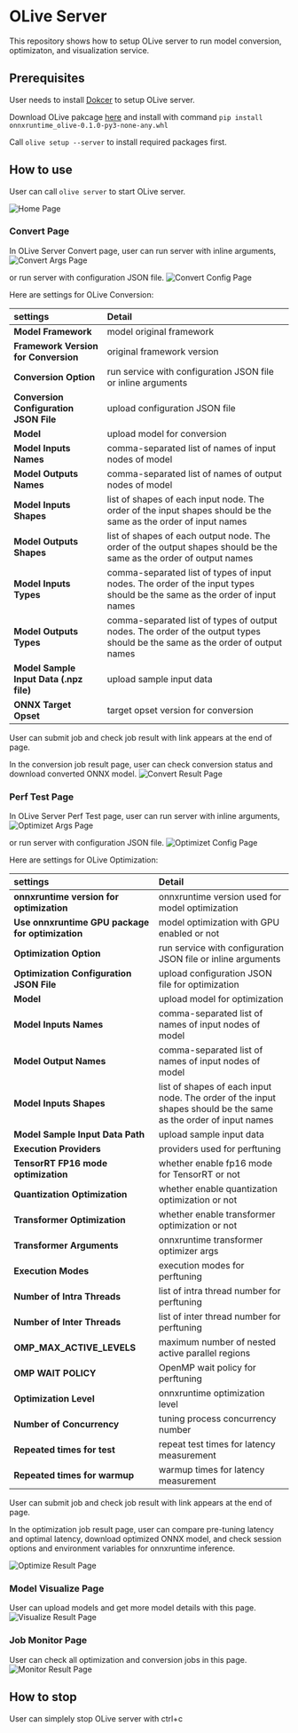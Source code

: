 # OLive Server

This repository shows how to setup OLive server to run model conversion, optimizaton, and visualization service.

## Prerequisites
User needs to install [Dokcer](https://docs.docker.com/get-docker/) to setup OLive server.

Download OLive pakcage [here](https://olivewheels.blob.core.windows.net/repo/onnxruntime_olive-0.1.0-py3-none-any.whl) and install with command `pip install onnxruntime_olive-0.1.0-py3-none-any.whl`

Call `olive setup --server` to install required packages first.

## How to use

User can call `olive server` to start OLive server. 

![Home Page](./images/home_page.png)

### Convert Page
In OLive Server Convert page, user can run server with inline arguments, 
![Convert Args Page](./images/convert_args.png)

or run server with configuration JSON file. 
![Convert Config Page](./images/convert_config.png)

Here are settings for OLive Conversion:

| settings | Detail |
|:--|:--|
| **Model Framework** | model original framework |
| **Framework Version for Conversion** | original framework version |
| **Conversion Option** | run service with configuration JSON file or inline arguments |
| **Conversion Configuration JSON File** | upload configuration JSON file |
| **Model** | upload model for conversion |
| **Model Inputs Names** | comma-separated list of names of input nodes of model |
| **Model Outputs Names** | comma-separated list of names of output nodes of model |
| **Model Inputs Shapes** | list of shapes of each input node. The order of the input shapes should be the same as the order of input names |
| **Model Outputs Shapes** | list of shapes of each output node. The order of the output shapes should be the same as the order of output names |
| **Model Inputs Types** | comma-separated list of types of input nodes. The order of the input types should be the same as the order of input names |
| **Model Outputs Types** | comma-separated list of types of output nodes. The order of the output types should be the same as the order of output names |
| **Model Sample Input Data (.npz file)** | upload sample input data |
| **ONNX Target Opset** | target opset version for conversion |

User can submit job and check job result with link appears at the end of page. 

In the conversion job result page, user can check conversion status and download converted ONNX model. 
![Convert Result Page](./images/convert_result.png)

### Perf Test Page
In OLive Server Perf Test page, user can run server with inline arguments, 
![Optimizet Args Page](./images/optimize_args.png)

or run server with configuration JSON file. 
![Optimizet Config Page](./images/optimize_config.png)

Here are settings for OLive Optimization:

| settings | Detail |
|:--|:--|
| **onnxruntime version for optimization** | onnxruntime version used for model optimization |
| **Use onnxruntime GPU package for optimization** | model optimization with GPU enabled or not |
| **Optimization Option** | run service with configuration JSON file or inline arguments |
| **Optimization Configuration JSON File** | upload configuration JSON file for optimization |
| **Model** | upload model for optimization |
| **Model Inputs Names** | comma-separated list of names of input nodes of model |
| **Model Output Names** | comma-separated list of names of input nodes of model |
| **Model Inputs Shapes** | list of shapes of each input node. The order of the input shapes should be the same as the order of input names |
| **Model Sample Input Data Path** | upload sample input data |
| **Execution Providers** | providers used for perftuning |
| **TensorRT FP16 mode optimization** | whether enable fp16 mode for TensorRT or not|
| **Quantization Optimization** | whether enable quantization optimization or not |
| **Transformer Optimization** | whether enable transformer optimization or not |
| **Transformer Arguments** | onnxruntime transformer optimizer args |
| **Execution Modes** | execution modes for perftuning |
| **Number of Intra Threads** | list of intra thread number for perftuning |
| **Number of Inter Threads** | list of inter thread number for perftuning |
| **OMP_MAX_ACTIVE_LEVELS** | maximum number of nested active parallel regions |
| **OMP WAIT POLICY** | OpenMP wait policy for perftuning |
| **Optimization Level** | onnxruntime optimization level |
| **Number of Concurrency** | tuning process concurrency number |
| **Repeated times for test** | repeat test times for latency measurement |
| **Repeated times for warmup** | warmup times for latency measurement |

User can submit job and check job result with link appears at the end of page. 

In the optimization job result page, user can compare pre-tuning latency and optimal latency, download optimized ONNX model, and check session options and environment variables for onnxruntime inference. 

![Optimize Result Page](./images/optimize_result.png)

### Model Visualize Page
User can upload models and get more model details with this page.
![Visualize Result Page](./images/visualize_result.png)


### Job Monitor Page
User can check all optimization and conversion jobs in this page.
![Monitor Result Page](./images/monitor_result.png)


## How to stop
User can simplely stop OLive server with ctrl+c
